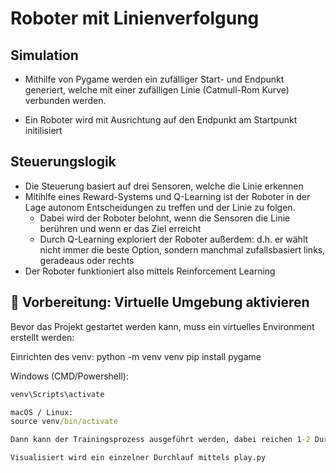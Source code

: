 # Roboter mit Linienverfolgung
## Simulation

- Mithilfe von Pygame werden ein zufälliger Start- und Endpunkt generiert, welche mit einer zufälligen Linie (Catmull-Rom Kurve) verbunden werden.

- Ein Roboter wird mit Ausrichtung auf den Endpunkt am Startpunkt initilisiert

## Steuerungslogik

- Die Steuerung basiert auf drei Sensoren, welche die Linie erkennen
- Mitihlfe eines Reward-Systems und Q-Learning ist der Roboter in der Lage autonom Entscheidungen zu treffen und der Linie zu folgen.
    - Dabei wird der Roboter belohnt, wenn die Sensoren die Linie berühren und wenn er das Ziel erreicht
    - Durch Q-Learning exploriert der Roboter außerdem: d.h. er wählt nicht immer die beste Option, sondern manchmal zufallsbasiert links, geradeaus oder rechts
- Der Roboter funktioniert also mittels Reinforcement Learning 
## 🧰 Vorbereitung: Virtuelle Umgebung aktivieren

Bevor das Projekt gestartet werden kann, muss ein virtuelles Environment erstellt werden:

Einrichten des venv:
python -m venv venv
pip install pygame

Windows (CMD/Powershell):
```cmd
venv\Scripts\activate

macOS / Linux:
source venv/bin/activate

Dann kann der Trainingsprozess ausgeführt werden, dabei reichen 1-2 Durchläufe für eine recht hohe Erfolgschance

Visualisiert wird ein einzelner Durchlauf mittels play.py


